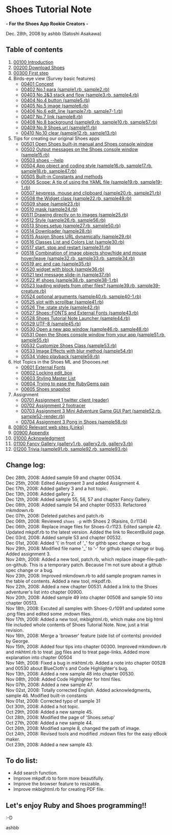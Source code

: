 Shoes Tutorial Note
===================
**- For the Shoes App Rookie Creators -**

Dec. 28th, 2008 by ashbb (Satoshi Asakawa)

Table of contents
-----------------
1. [00100 Introduction](http://github.com/ashbb/shoes_tutorial_html/tree/master/mdowns/00100_Introduction.mdown)
2. [00200 Download Shoes](http://github.com/ashbb/shoes_tutorial_html/tree/master/mdowns/00200_Download_Shoes.mdown)
3. [00300 First step](http://github.com/ashbb/shoes_tutorial_html/tree/master/mdowns/00300_First_step.mdown)
4. Birds-eye view (Survey basic features)
	- [00401 Concept](http://github.com/ashbb/shoes_tutorial_html/tree/master/mdowns/00401_Concept.mdown)
	- [00402 No.1 para (sample1.rb, sample2.rb)](http://github.com/ashbb/shoes_tutorial_html/tree/master/mdowns/00402_No.1_para.mdown)
	- [00403 No.2&3 stack and flow (sample3.rb, sample4.rb)](http://github.com/ashbb/shoes_tutorial_html/tree/master/mdowns/00403_No.2_3_stack_and_flow.mdown)
	- [00404 No.4 button (sample5.rb)](http://github.com/ashbb/shoes_tutorial_html/tree/master/mdowns/00404_No.4_button.mdown)
	- [00405 No.5 image (sample6.rb)](http://github.com/ashbb/shoes_tutorial_html/tree/master/mdowns/00405_No.5_image.mdown)
	- [00406 No.6 edit\_line (sample7.rb, sample7-1.rb)](http://github.com/ashbb/shoes_tutorial_html/tree/master/mdowns/00406_No.6_edit__line.mdown)
	- [00407 No.7 link (sample8.rb)](http://github.com/ashbb/shoes_tutorial_html/tree/master/mdowns/00407_No.7_link.mdown)
	- [00408 No.8 background (sample9.rb, sample10.rb, sample57.rb)](http://github.com/ashbb/shoes_tutorial_html/tree/master/mdowns/00408_No.8_background.mdown)
	- [00409 No.9 Shoes.url (sample11.rb)](http://github.com/ashbb/shoes_tutorial_html/tree/master/mdowns/00409_No.9_Shoes.url.mdown)
	- [00410 No.10 clear (sample12.rb, sample13.rb)](http://github.com/ashbb/shoes_tutorial_html/tree/master/mdowns/00410_No.10_clear.mdown)
5. Tips for creating our original Shoes apps
	- [00501 Open Shoes built-in manual and Shoes console window](http://github.com/ashbb/shoes_tutorial_html/tree/master/mdowns/00501_Open_Shoes_built-in_manual_and_Shoes_console_window.mdown)
	- [00502 Output messages on the Shoes console window (sample15.rb)](http://github.com/ashbb/shoes_tutorial_html/tree/master/mdowns/00502_Output_messages_on_the_Shoes_console_window.mdown)
	- [00503 shoes --help](http://github.com/ashbb/shoes_tutorial_html/tree/master/mdowns/00503_shoes_--help.mdown)
	- [00504 App object and coding style (sample16.rb, sample17.rb, sample18.rb, sample47.rb)](http://github.com/ashbb/shoes_tutorial_html/tree/master/mdowns/00504_App_object_and_coding_style.mdown)
	- [00505 Built-in Constants and methods](http://github.com/ashbb/shoes_tutorial_html/tree/master/mdowns/00505_Built-in_Constants_and_methods.mdown)
	- [00506 Scope: A tip of using the YAML file (sample19.rb, sample19-1.rb)](http://github.com/ashbb/shoes_tutorial_html/tree/master/mdowns/00506_Scope__A_tip_of_using_the_YAML_file.mdown)
	- [00507 keypress, mouse and clipboard (sample20.rb, sample21.rb)](http://github.com/ashbb/shoes_tutorial_html/tree/master/mdowns/00507_keypress,_mouse_and_clipboard.mdown)
	- [00508 the Widget class (sample22.rb, sample49.rb)](http://github.com/ashbb/shoes_tutorial_html/tree/master/mdowns/00508_the_Widget_class.mdown)
	- [00509 shape (sample23.rb)](http://github.com/ashbb/shoes_tutorial_html/tree/master/mdowns/00509_shape.mdown)
	- [00510 mask (sample24.rb)](http://github.com/ashbb/shoes_tutorial_html/tree/master/mdowns/00510_mask.mdown)
	- [00511 Drawing directly on to images (sample25.rb)](http://github.com/ashbb/shoes_tutorial_html/tree/master/mdowns/00511_Drawing_directly_on_to_images.mdown)
	- [00512 Style (sample26.rb, sample56.rb)](http://github.com/ashbb/shoes_tutorial_html/tree/master/mdowns/00512_Style.mdown)
	- [00513 Shoes.setup (sample27.rb, sample50.rb)](http://github.com/ashbb/shoes_tutorial_html/tree/master/mdowns/00513_Shoes.setup.mdown)
	- [00514 Downloader (sample28.rb)](http://github.com/ashbb/shoes_tutorial_html/tree/master/mdowns/00514_Downloader.mdown)
	- [00515 Assign Shoes URL dynamically (sample29.rb)](http://github.com/ashbb/shoes_tutorial_html/tree/master/mdowns/00515_Assign_Shoes_URL_dynamically.mdown)
	- [00516 Classes List and Colors List (sample30.rb)](http://github.com/ashbb/shoes_tutorial_html/tree/master/mdowns/00516_Classes_List_and_Colors_List.mdown)
	- [00517 start, stop and restart (sample31.rb)](http://github.com/ashbb/shoes_tutorial_html/tree/master/mdowns/00517_start,_stop_and_restart.mdown)
	- [00518 Combination of image objects show/hide and mouse hover/leave (sample32.rb, sample33.rb, sample34.rb)](http://github.com/ashbb/shoes_tutorial_html/tree/master/mdowns/00518_Combination_of_image_objects_show_hide_and_mouse_hover_leave.mdown)
	- [00519 arc and cap (sample35.rb)](http://github.com/ashbb/shoes_tutorial_html/tree/master/mdowns/00519_arc_and_cap.mdown)
	- [00520 widget with block (sample36.rb)](http://github.com/ashbb/shoes_tutorial_html/tree/master/mdowns/00520_widget_with_block.mdown)
	- [00521 text message slide-in (sample37.rb)](http://github.com/ashbb/shoes_tutorial_html/tree/master/mdowns/00521_text_message_slide-in.mdown)
	- [00522 #! shoes (sample38.rb, sample38-1.rb)](http://github.com/ashbb/shoes_tutorial_html/tree/master/mdowns/00522____shoes.mdown)
	- [00523 loading widgets from other files? (sample39.rb, sample39-creature.rb)](http://github.com/ashbb/shoes_tutorial_html/tree/master/mdowns/00523_loading_widgets_from_other_files_.mdown)
	- [00524 optional arguments (sample40.rb, sample40-1.rb)](http://github.com/ashbb/shoes_tutorial_html/tree/master/mdowns/00524_optional_arguments.mdown)
	- [00525 slot with scrollbar (sample41.rb)](http://github.com/ashbb/shoes_tutorial_html/tree/master/mdowns/00525_slot_with_scrollbar.mdown)
	- [00526 The :state style (sample42.rb)](http://github.com/ashbb/shoes_tutorial_html/tree/master/mdowns/00526_The__state_style.mdown)
	- [00527 Shoes::FONTS and External Fonts (sample43.rb)](http://github.com/ashbb/shoes_tutorial_html/tree/master/mdowns/00527_Shoes__FONTS_and_External_Fonts.mdown)
	- [00528 Shoes Tutorial Note Launcher (sample44.rb)](http://github.com/ashbb/shoes_tutorial_html/tree/master/mdowns/00528_Shoes_Tutorial_Note_Launcher.mdown)
	- [00529 UTF-8 (sample45.rb)](http://github.com/ashbb/shoes_tutorial_html/tree/master/mdowns/00529_UTF-8.mdown)
	- [00530 Open a new app window (sample46.rb, sample48.rb)](http://github.com/ashbb/shoes_tutorial_html/tree/master/mdowns/00530_Open_a_new_app_window.mdown)
	- [00531 Open the Shoes console window from your app (sample51.rb, sample55.rb)](http://github.com/ashbb/shoes_tutorial_html/tree/master/mdowns/00531_Open_the_Shoes_console_window_from_your_app.mdown)
	- [00532 Customize Shoes Class (sample53.rb)](http://github.com/ashbb/shoes_tutorial_html/tree/master/mdowns/00532_Customize_Shoes_Class.mdown)
	- [00533 Image Effects with blur method (sample54.rb)](http://github.com/ashbb/shoes_tutorial_html/tree/master/mdowns/00533_Image_Effects_with_blur_method.mdown)
	- [00534 Video playback (sample59.rb)](http://github.com/ashbb/shoes_tutorial_html/tree/master/mdowns/00534_Video_playback.mdown)
6. Hot Topics in the Shoes ML and Shoooes.net
	- [00601 External Fonts](http://github.com/ashbb/shoes_tutorial_html/tree/master/mdowns/00601_External_Fonts.mdown)
	- [00602 Locking edit\_box](http://github.com/ashbb/shoes_tutorial_html/tree/master/mdowns/00602_Locking_edit__box.mdown)
	- [00603 Styling Master List](http://github.com/ashbb/shoes_tutorial_html/tree/master/mdowns/00603_Styling_Master_List.mdown)
	- [00604 Trying to ease the RubyGems pain](http://github.com/ashbb/shoes_tutorial_html/tree/master/mdowns/00604_Trying_to_ease_the_RubyGems_pain.mdown)
	- [00605 Shoes snapshot](http://github.com/ashbb/shoes_tutorial_html/tree/master/mdowns/00605_Shoes_snapshot.mdown)
7. Assignment
	- [00701 Assignment 1 twitter client (reader)](http://github.com/ashbb/shoes_tutorial_html/tree/master/mdowns/00701_Assignment_1_twitter_client__reader_.mdown)
	- [00702 Assignment 2 footracer](http://github.com/ashbb/shoes_tutorial_html/tree/master/mdowns/00702_Assignment_2_footracer.mdown)
	- [00703 Assignment 3 Mini Adventure Game GUI Part (sample52.rb, sample52-render.rb)](http://github.com/ashbb/shoes_tutorial_html/tree/master/mdowns/00703_Assignment_3_Mini_Adventure_Game_GUI_Part.mdown)
	- [00704 Assignment 3 Pong in Shoes (sample58.rb)](http://github.com/ashbb/shoes_tutorial_html/tree/master/mdowns/00704_Assignment_3_Pong_in_Shoes.mdown)
8. [00800 Relevant web sites (Links)](http://github.com/ashbb/shoes_tutorial_html/tree/master/mdowns/00800_Relevant_web_sites__Links_.mdown)
9. [00900 Appendix](http://github.com/ashbb/shoes_tutorial_html/tree/master/mdowns/00900_Appendix.mdown)
10. [01000 Acknowledgment](http://github.com/ashbb/shoes_tutorial_html/tree/master/mdowns/01000_Acknowledgment.mdown)
11. [01100 Fancy Gallery (gallery1.rb, gallery2.rb, gallery3.rb)](http://github.com/ashbb/shoes_tutorial_html/tree/master/mdowns/01100_Fancy_Gallery.mdown)
12. [01200 Trivia (sample91.rb, sample92.rb, sample93.rb)](http://github.com/ashbb/shoes_tutorial_html/tree/master/mdowns/01200_Trivia.mdown)

Change log:
-----------
Dec 28th, 2008: Added sample 59 and chapter 00534. <br>
Dec 25th, 2008: Edited Assignment 3 and added Assignment 4. <br>
Dec 17th, 2008: Added gallery 3 and a hot topic. <br>
Dec 13th, 2008: Added gallery 2. <br>
Dec 12th, 2008: Added sample 55, 56, 57 and chapter Fancy Gallery. <br>
Dec 08th, 2008: Added sample 54 and chapter 00533. Refactored mkmdown.rb<br>
Dec 07th, 2008: Deleted patches and patch.rb <br>
Dec 06th, 2008: Reviewed `shoes -p` with Shoes 2 (Raisins, 0.r1134) <br>
Dec 06th, 2008: Replace image files for Shoes-0.r1123. Edited sample 42. Updated mkpdf.rb to the latest version. Added the link to RecentBuild page.<br>
Dec 03rd, 2008: Added sample 53 and chapter 00532. <br>
Dec 01st, 2008: Added '\\' in front of '\_' for githb spec change or bug. <br>
Nov 29th, 2008: Modified file name '\_' to '-' for github spec change or bug. Added assignment 3. <br>
Nov 24th, 2008: Added a new tool, patch.rb, which replace image-file-path-on-github. This is a temporary patch. Because I'm not sure about a github spec change or a bug.<br>
Nov 23th, 2008: Improved mkmdown.rb to add sample program names in the table of contents. Added a new tool, mkpdf.rb. <br>
Nov 22th, 2008: Added a new chapter 00531. Added a link to the Shoes adventurer's list into chapter 00900.<br>
Nov 20th, 2008: Added sample 49 into chapter 00508 and sample 50 into chapter 00513. <br>
Nov 18th, 2008: Excuted all samples with Shoes-0.r1091 and updated some .png files and edited some .mdown files. <br>
Nov 17th, 2008: Added a new tool, mkbightml.rb, which make one big html file included whole contents of Shoes Tutorial Note. Now, just a trial revision. <br>
Nov 16th, 2008: Merge a 'browser' feature (side list of contents) provided by George. <br>
Nov 15th, 2008: Added four tips into chapter 00300. Improved mkmdown.rb and mkhtml.rb to treat .jpg files and to treat page-links. Added more explanation into chapter 00504 <br>
Nov 14th, 2008: Fixed a bug in mkhtml.rb. Added a note into chapter 00528 and 00530 about BlueCloth's and Code Highlighter's bug. <br>
Nov 13th, 2008: Added a new sample 48 into chapter 00530. <br>
Nov 08th, 2008: Added Code Highlighter for html files. <br>
Nov 07th, 2008: Added a new sample 47. <br>
Nov 02st, 2008: Totally corrected English. Added acknowledgments, sample 46. Modified built-in constants <br>
Nov 01st, 2008: Corrected typo of sample 31 <br>
Oct 30th, 2008: Added a hot topic. <br>
Oct 29th, 2008: Added a new sample 45. <br>
Oct 28th, 2008: Modified the page of 'Shoes.setup' <br>
Oct 27th, 2008: Added a new sample 44. <br>
Oct 26th, 2008: Modified sample 8, changed the path of image. <br>
Oct 24th, 2008: Revised tools and modified .mdown files for the easy eBook maker. <br>
Oct 23th, 2008: Added a new sample 43. <br>

To do list:
-----------
+ Add search function.
+ Improve mkpdf.rb to form more beautifully.
+ Improve the browser feature to resizable.
+ Improve mkbightml.rb for creating PDF file.

Let's enjoy Ruby and Shoes programming!!
----------------------------------------
:-D

ashbb

